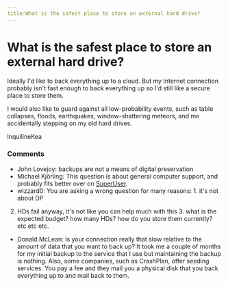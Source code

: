 ```yaml
---
title:What is the safest place to store an external hard drive?
---
```

What is the safest place to store an external hard drive?
=====================
Ideally I'd like to back everything up to a cloud. But my Internet
connection probably isn't fast enough to back everything up so I'd still
like a secure place to store them.

I would also like to guard against all low-probability events, such as
table collapses, floods, earthquakes, window-shattering meteors, and me
accidentally stepping on my old hard drives.

InquilineKea

### Comments ###
* John Lovejoy: backups are not a means of digital preservation
* Michael Kjörling: This question is about general computer support, and probably fits
better over on [SuperUser](http://superuser.com/).
* wizzard0: You are asking a wrong question for many reasons: 1. it's not about DP
2. HDs fail anyway, it's not like you can help much with this 3. what is
the expected budget? how many HDs? how do you store them currently? etc
etc etc.
* Donald.McLean: Is your connection really that slow relative to the amount of data that
you want to back up? It took me a couple of months for my initial backup
to the service that I use but maintaining the backup is nothing. Also,
some companies, such as CrashPlan, offer seeding services. You pay a fee
and they mail you a physical disk that you back everything up to and
mail back to them.


